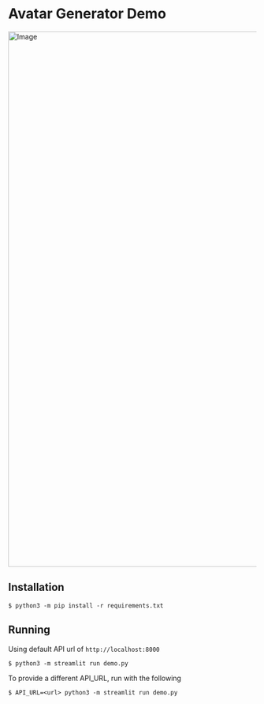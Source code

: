 # Avatar Generator Demo

<img width="1084" alt="Image" src="https://github.com/user-attachments/assets/f1df39fd-0808-4927-bf44-296c53db9150" />

## Installation

```
$ python3 -m pip install -r requirements.txt
```

## Running

Using default API url of `http://localhost:8000`

```
$ python3 -m streamlit run demo.py
```

To provide a different API_URL, run with the following

```
$ API_URL=<url> python3 -m streamlit run demo.py
```
